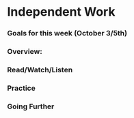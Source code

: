 # Independent Work

### Goals for this week (October 3/5th)



### Overview:



### Read/Watch/Listen



### Practice



### Going Further

